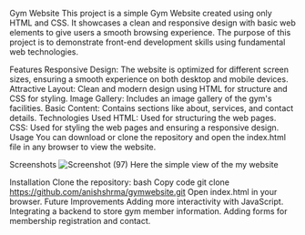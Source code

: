 Gym Website
This project is a simple Gym Website created using only HTML and CSS. It showcases a clean and responsive design with basic web elements to give users a smooth browsing experience. The purpose of this project is to demonstrate front-end development skills using fundamental web technologies.

Features
Responsive Design: The website is optimized for different screen sizes, ensuring a smooth experience on both desktop and mobile devices.
Attractive Layout: Clean and modern design using HTML for structure and CSS for styling.
Image Gallery: Includes an image gallery of the gym's facilities.
Basic Content: Contains sections like about, services, and contact details.
Technologies Used
HTML: Used for structuring the web pages.
CSS: Used for styling the web pages and ensuring a responsive design.
Usage
You can download or clone the repository and open the index.html file in any browser to view the website.

Screenshots
![Screenshot (97)](https://github.com/user-attachments/assets/e447aa99-6123-4b16-9689-553d0a49338e)
Here the simple view of the my website

Installation
Clone the repository:
bash
Copy code
git clone https://github.com/anishshrma/gymwebsite.git
Open index.html in your browser.
Future Improvements
Adding more interactivity with JavaScript.
Integrating a backend to store gym member information.
Adding forms for membership registration and contact.
